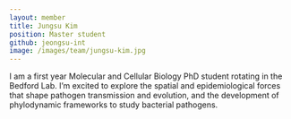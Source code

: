 ```yaml
---
layout: member
title: Jungsu Kim
position: Master student
github: jeongsu-int
image: /images/team/jungsu-kim.jpg
---
```


I am a first year Molecular and Cellular Biology PhD student rotating in the Bedford Lab. I’m excited to explore the spatial and epidemiological forces that shape pathogen transmission and evolution, and the development of phylodynamic frameworks to study bacterial pathogens.
